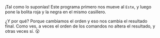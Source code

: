 ¡Tal como lo suponías! Este programa primero nos mueve al `Este`, y luego pone la bolita roja y la negra en el mismo casillero. 

¿Y por qué? Porque cambiamos el orden y eso nos cambia el resultado final. Como ves, a veces el orden de los comandos no altera el resultado, y otras veces sí. :open_mouth: 